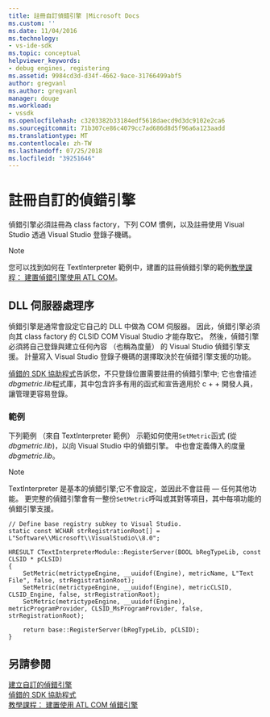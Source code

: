 ```yaml
---
title: 註冊自訂偵錯引擎 |Microsoft Docs
ms.custom: ''
ms.date: 11/04/2016
ms.technology:
- vs-ide-sdk
ms.topic: conceptual
helpviewer_keywords:
- debug engines, registering
ms.assetid: 9984cd3d-d34f-4662-9ace-31766499abf5
author: gregvanl
ms.author: gregvanl
manager: douge
ms.workload:
- vssdk
ms.openlocfilehash: c3203382b33184edf5618daecd9d3dc9102e2ca6
ms.sourcegitcommit: 71b307ce86c4079cc7ad686d8d5f96a6a123aadd
ms.translationtype: MT
ms.contentlocale: zh-TW
ms.lasthandoff: 07/25/2018
ms.locfileid: "39251646"
---
```

# <a name="register-a-custom-debug-engine"></a>註冊自訂的偵錯引擎
偵錯引擎必須註冊為 class factory，下列 COM 慣例，以及註冊使用 Visual Studio 透過 Visual Studio 登錄子機碼。  
  
> [!NOTE]
>  您可以找到如何在 TextInterpreter 範例中，建置的註冊偵錯引擎的範例[教學課程： 建置偵錯引擎使用 ATL COM](http://msdn.microsoft.com/en-us/9097b71e-1fe7-48f7-bc00-009e25940c24)。  
  
## <a name="dll-server-process"></a>DLL 伺服器處理序  
 偵錯引擎是通常會設定它自己的 DLL 中做為 COM 伺服器。 因此，偵錯引擎必須向其 class factory 的 CLSID COM Visual Studio 才能存取它。 然後，偵錯引擎必須將自己登錄與建立任何內容 （也稱為度量） 的 Visual Studio 偵錯引擎支援。 計量寫入 Visual Studio 登錄子機碼的選擇取決於在偵錯引擎支援的功能。  
  
 [偵錯的 SDK 協助程式](../../extensibility/debugger/reference/sdk-helpers-for-debugging.md)告訴您，不只登錄位置需要註冊的偵錯引擎中; 它也會描述*dbgmetric.lib*程式庫，其中包含許多有用的函式和宣告適用於 c + + 開發人員，讓管理更容易登錄。  
  
### <a name="example"></a>範例  
 下列範例 （來自 TextInterpreter 範例） 示範如何使用`SetMetric`函式 (從*dbgmetric.lib*)，以向 Visual Studio 中的偵錯引擎。 中也會定義傳入的度量*dbgmetric.lib*。  
  
> [!NOTE]
>  TextInterpreter 是基本的偵錯引擎;它不會設定，並因此不會註冊 — 任何其他功能。 更完整的偵錯引擎會有一整份`SetMetric`呼叫或其對等項目，其中每項功能的偵錯引擎支援。  
  
```  
// Define base registry subkey to Visual Studio.  
static const WCHAR strRegistrationRoot[] = L"Software\\Microsoft\\VisualStudio\\8.0";  
  
HRESULT CTextInterpreterModule::RegisterServer(BOOL bRegTypeLib, const CLSID * pCLSID)  
{  
    SetMetric(metrictypeEngine, __uuidof(Engine), metricName, L"Text File", false, strRegistrationRoot);  
    SetMetric(metrictypeEngine, __uuidof(Engine), metricCLSID, CLSID_Engine, false, strRegistrationRoot);  
    SetMetric(metrictypeEngine, __uuidof(Engine), metricProgramProvider, CLSID_MsProgramProvider, false, strRegistrationRoot);  
  
    return base::RegisterServer(bRegTypeLib, pCLSID);  
}  
```  
  
## <a name="see-also"></a>另請參閱  
 [建立自訂的偵錯引擎](../../extensibility/debugger/creating-a-custom-debug-engine.md)   
 [偵錯的 SDK 協助程式](../../extensibility/debugger/reference/sdk-helpers-for-debugging.md)   
 [教學課程： 建置使用 ATL COM 偵錯引擎](http://msdn.microsoft.com/en-us/9097b71e-1fe7-48f7-bc00-009e25940c24)